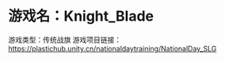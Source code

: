 # 游戏名：Knight_Blade
游戏类型：传统战旗
游戏项目链接：
https://plastichub.unity.cn/nationaldaytraining/NationalDay_SLG
